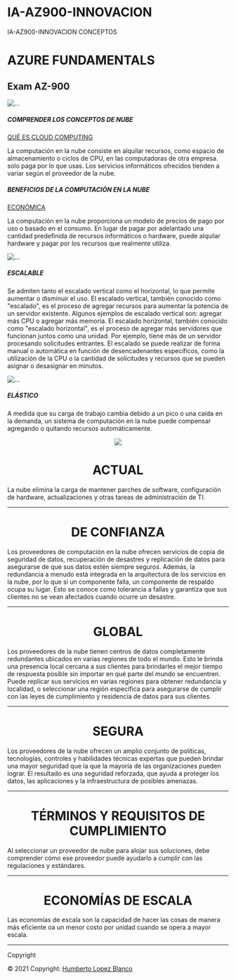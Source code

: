 # IA-AZ900-INNOVACION
IA-AZ900-INNOVACION CONCEPTOS


<h1>AZURE FUNDAMENTALS</h1>

<h2>Exam AZ-900</h2>


<img src="https://tecnasau.tecnasa.com/wp-content/uploads/2020/04/AI-900T00-Microsoft-Azure-Fundamentos-de-IA.jpg" class="card-img-top" alt="...">

<div class="card-body">
      <h5 class="card-title">COMPRENDER LOS CONCEPTOS DE NUBE </h5>
      <a class="btn btn-primary" href="#">QUÉ ES CLOUD COMPUTING </a>
      <p class="card-text">La computación en la nube consiste en alquilar recursos, como espacio de almacenamiento o ciclos de CPU, en las computadoras de otra empresa. solo paga por lo que usas. Los servicios informáticos ofrecidos tienden a variar según el proveedor de la nube.</p>
      <p class="card-text"><small class="text-muted"></small></p>
    </div>
      
<div class="card-body">
      <h5 class="card-title">BENEFICIOS DE LA COMPUTACIÓN EN LA NUBE</h5>
      <a class="btn btn-primary" href="#">ECONÓMICA</a>
      <p class="card-text">La computación en la nube proporciona un modelo de precios de pago por uso o basado en el consumo. En lugar de pagar por adelantado una cantidad predefinida de recursos informáticos o hardware, puede alquilar hardware y pagar por los recursos que realmente utiliza.</p>
      <p class="card-text"><small class="text-muted"></small></p>
    </div>
    
    
  <div class="row">
  <div class="card-deck">
  <div class="card">
    <img src="https://encrypted-tbn0.gstatic.com/images?q=tbn:ANd9GcSC_bcbion301tjaL5QBl6B7Vz9wPWQ1TEIkQ&usqp=CAU" class="card-img-top" alt="...">
    <div class="card-body">
      <h5 class="card-title">ESCALABLE</h5>
      <a class="btn btn-primary" href="#"></a>
      <p class="card-text">Se admiten tanto el escalado vertical como el horizontal, lo que permite aumentar o disminuir el uso.
El escalado vertical, también conocido como "escalado", es el proceso de agregar recursos para aumentar la potencia de un servidor existente. Algunos ejemplos de escalado vertical son: agregar más CPU o agregar más memoria.
El escalado horizontal, también conocido como "escalado horizontal", es el proceso de agregar más servidores que funcionan juntos como una unidad. Por ejemplo, tiene más de un servidor procesando solicitudes entrantes.
El escalado se puede realizar de forma manual o automática en función de desencadenantes específicos, como la utilización de la CPU o la cantidad de solicitudes y recursos que se pueden asignar o desasignar en minutos.</p>
      <p class="card-text"><small class="text-muted"></small></p>
    </div>
        
        
  <div class="card">
    <img src="https://docs.microsoft.com/es-es/learn/achievements/az-900-describe-cloud-concepts.svg" class="card-img-top" alt="...">
    <div class="card-body">
      <h5 class="card-title">ELÁSTICO</h5>
      <a class="btn btn-primary" href="#"></a>
      <p class="card-text">A medida que su carga de trabajo cambia debido a un pico o una caída en la demanda, un sistema de computación en la nube puede compensar agregando o quitando recursos automáticamente.</p>
      <p class="card-text"><small class="text-muted"></small></p>
    </div>
  </div>
  
  
  <div>
     <div class="jumbotron">
      <center><img src="https://scholarsark.com/wp-content/uploads/2021/03/6270-az-900-microsoft-azure-fundamentals-exam-preparation-806x440.jpg"></center>
  <center><h1 class="display-4">ACTUAL</h1></center>
  <p class="lead">La nube elimina la carga de mantener parches de software, configuración de hardware, actualizaciones y otras tareas de administración de TI.</p>
  <hr class="my-4">
  
  
  <center><h1 class="display-4">DE CONFIANZA</h1></center>
  <p class="lead">Los proveedores de computación en la nube ofrecen servicios de copia de seguridad de datos, recuperación de desastres y replicación de datos para asegurarse de que sus datos estén siempre seguros. Además, la redundancia a menudo está integrada en la arquitectura de los servicios en la nube, por lo que si un componente falla, un componente de respaldo ocupa su lugar. Esto se conoce como tolerancia a fallas y garantiza que sus clientes no se vean afectados cuando ocurre un desastre.</p>
  <hr class="my-4">
  
  <center><h1 class="display-4">GLOBAL</h1></center>
  <p class="lead">Los proveedores de la nube tienen centros de datos completamente redundantes ubicados en varias regiones de todo el mundo. Esto le brinda una presencia local cercana a sus clientes para brindarles el mejor tiempo de respuesta posible sin importar en qué parte del mundo se encuentren.
Puede replicar sus servicios en varias regiones para obtener redundancia y localidad, o seleccionar una región específica para asegurarse de cumplir con las leyes de cumplimiento y residencia de datos para sus clientes.</p>
  <hr class="my-4">
  
  <center><h1 class="display-4">SEGURA</h1></center>
  <p class="lead">Los proveedores de la nube ofrecen un amplio conjunto de políticas, tecnologías, controles y habilidades técnicas expertas que pueden brindar una mayor seguridad que la que la mayoría de las organizaciones pueden lograr. El resultado es una seguridad reforzada, que ayuda a proteger los datos, las aplicaciones y la infraestructura de posibles amenazas.</p>
  <hr class="my-4">
  
  <center><h1 class="display-4">TÉRMINOS Y REQUISITOS DE CUMPLIMIENTO</h1></center>
  <p class="lead">Al seleccionar un proveedor de nube para alojar sus soluciones, debe comprender cómo ese proveedor puede ayudarlo a cumplir con las regulaciones y estándares.</p>
  <hr class="my-4">
  
  <center><h1 class="display-4">ECONOMÍAS DE ESCALA</h1></center>
  <p class="lead">Las economías de escala son la capacidad de hacer las cosas de manera más eficiente oa un menor costo por unidad cuando se opera a mayor escala.</p>
  <hr class="my-4">
  
 Copyright
    <div class="footer-copyright text-center py-3">© 2021 Copyright:
      <a href=""> Humberto Lopez Blanco</a>
  
</div>
   </div>
  
  
        
        
        
        
        
